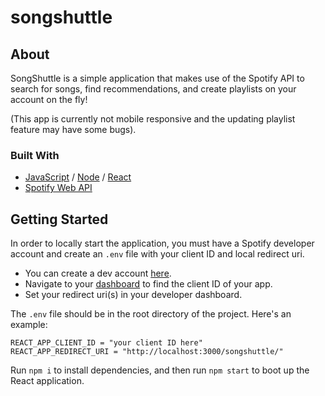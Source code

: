 # songshuttle

## About

SongShuttle is a simple application that makes use of the Spotify API to search for songs, find recommendations, and create playlists on your account on the fly!

(This app is currently not mobile responsive and the updating playlist feature may have some bugs).

### Built With

- [JavaScript](https://developer.mozilla.org/en-US/docs/Web/JavaScript) / [Node](https://nodejs.org/en/) / [React](https://reactjs.org/)
- [Spotify Web API](https://developer.spotify.com/documentation/web-api/)

## Getting Started

In order to locally start the application, you must have a Spotify developer account and create an `.env` file with your client ID and local redirect uri.

- You can create a dev account [here](https://developer.spotify.com/).
- Navigate to your [dashboard](https://developer.spotify.com/dashboard/applications) to find the client ID of your app.
- Set your redirect uri(s) in your developer dashboard.

The `.env` file should be in the root directory of the project. Here's an example:

```
REACT_APP_CLIENT_ID = "your client ID here"
REACT_APP_REDIRECT_URI = "http://localhost:3000/songshuttle/"
```

Run `npm i` to install dependencies, and then run `npm start` to boot up the React application.
